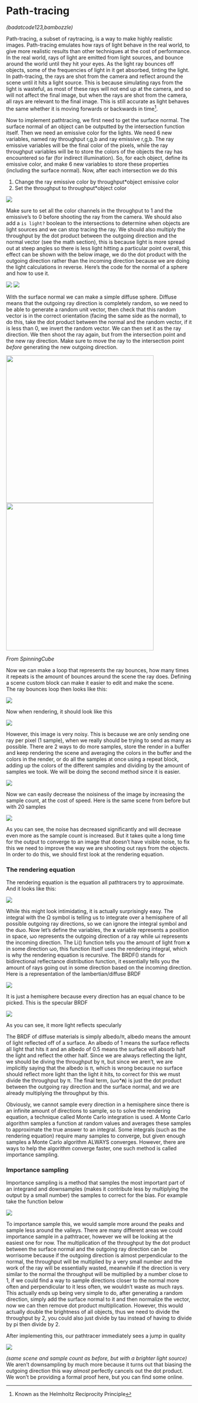 # Path-tracing
*(badatcode123,bambozzle)*  

Path-tracing, a subset of raytracing, is a way to make highly realistic images. Path-tracing emulates how rays of light behave in the real world, to give more realistic results than other techniques at the cost of performance. In the real world, rays of light are emitted from light sources, and bounce around the world until they hit your eyes. As the light ray bounces off objects, some of the frequencies of light in it get absorbed, tinting the light. In path-tracing, the rays are shot from the camera and reflect around the scene until it hits a light source. This is because simulating rays from the light is wasteful, as most of these rays will not end up at the camera, and so will not affect the final image, but when the rays are shot from the camera, all rays are relevant to the final image. This is still accurate as light behaves the same whether it is moving forwards or backwards in time[^6]. 

  Now to implement pathtracing, we first need to get the surface normal. The surface normal of an object can be outputted by the intersection function itself. Then we need an emissive color for the lights. We need 6 new variables, named ray throughput r,g,b and ray emissive r,g,b. The ray emissive variables will be the final color of the pixels, while the ray throughput variables will be to store the colors of the objects the ray has encountered so far (for indirect illumination). So, for each object, define its emissive color, and make 6 new variables to store these properties (including the surface normal). Now, after each intersection we do this

1. Change the ray emissive color by throughput\*object emissive color  
1. Set the throughput to throughput\*object color

<img src="../images/image40.png">

Make sure to set all the color channels in the throughput to 1 and the emissive’s to 0 before shooting the ray from the camera. We should also add a `is light?` boolean to the intersections to determine when objects are light sources and we can stop tracing the ray. We should also multiply the throughput by the dot product between the outgoing direction and the normal vector (see the math section), this is because light is more spread out at steep angles so there is less light hitting a particular point overall, this effect can be shown with the below image, we do the dot product with the outgoing direction rather than the incoming direction because we are doing the light calculations in reverse. 
Here’s the code for the normal of a sphere and how to use it.  

<img src="../images/image10.png">

<img src="../images/image18.png">

With the surface normal we can make a simple diffuse sphere.  Diffuse means that the outgoing ray direction is completely random, so we need to be able to generate a random unit vector, then check that this random vector is in the correct orientation (facing the same side as the normal), to do this, take the dot product between the normal and the random vector, if it is less than 0, we invert the random vector. We can then set it as the ray direction. We then shoot the ray again, but from the intersection point and the new ray direction. Make sure to move the ray to the intersection point *before* generating the new outgoing direction.  

<img src="../images/image9.png" width="400">

<img src="../images/image35.png" width="400">

*From SpinningCube*

Now we can make a loop that represents the ray bounces, how many times it repeats is the amount of bounces around the scene the ray does. Defining a scene custom block can make it easier to edit and make the scene.  
The ray bounces loop then looks like this:  

<img src="../images/image88.png">

Now when rendering, it should look like this  

<img src="../images/image17.png">

However, this image is very noisy. This is because we are only sending one ray per pixel (1 sample), when we really should be trying to send as many as possible. There are 2 ways to do more samples, store the render in a buffer and keep rendering the scene and averaging the colors in the buffer and the colors in the render, or do all the samples at once using a repeat block, adding up the colors of the different samples and dividing by the amount of samples we took. We will be doing the second method since it is easier.  

<img src="../images/image95.png">

Now we can easily decrease the noisiness of the image by increasing the sample count, at the cost of speed. Here is the same scene from before but with 20 samples  

<img src="../images/image21.png">

As you can see, the noise has decreased significantly and will decrease even more as the sample count is increased. But it takes quite a long time for the output to converge to an image that doesn’t have visible noise, to fix this we need to improve the way we are shooting out rays from the objects. In order to do this, we should first look at the rendering equation.

### The rendering equation

The rendering equation is the equation all pathtracers try to approximate. And it looks like this:  

<img src="../images/image16.png">

While this might look intimidating, it is actually surprisingly easy. The integral with the Ω symbol is telling us to integrate over a hemisphere of all possible outgoing ray directions, so we can ignore the integral symbol and the dωo. Now let’s define the variables, the **x** variable represents a position in space, ωo represents the outgoing direction of a ray while ωi represents the incoming direction. The Li() function tells you the amount of light from **x** in some direction ωo, this function itself uses the rendering integral, which is why the rendering equation is recursive. The BRDF() stands for bidirectional reflectance distribution function, it essentially tells you the amount of rays going out in some direction based on the incoming direction. Here is a representation of the lambertian/diffuse BRDF  

<img src="../images/image58.png">

It is just a hemisphere because every direction has an equal chance to be picked. This is the specular BRDF  

<img src="../images/image93.png">

As you can see, it more light reflects specularly

The BRDF of diffuse materials is simply albedo/π, albedo means the amount of light reflected off of a surface. An albedo of 1 means the surface reflects all light that hits it and an albedo of 0.5 means the surface will absorb half the light and reflect the other half. Since we are always reflecting the light, we should be diving the throughput by π, but since we aren’t, we are implicitly saying that the albedo is π, which is wrong because no surface should reflect more light than the light it hits, to correct for this we must divide the throughput by π. The final term, (ωo\***n**) is just the dot product between the outgoing ray direction and the surface normal, and we are already multiplying the throughput by this. 

  Obviously, we cannot sample every direction in a hemisphere since there is an infinite amount of directions to sample, so to solve the rendering equation, a technique called Monte Carlo integration is used. A Monte Carlo algorithm samples a function at random values and averages these samples to approximate the true answer to an integral. Some integrals (such as the rendering equation) require many samples to converge, but given enough samples a Monte Carlo algorithm ALWAYS converges. However, there are ways to help the algorithm converge faster, one such method is called importance sampling.

### Importance sampling

Importance sampling is a method that samples the most important part of an integrand and downsamples (makes it contribute less by multiplying the output by a small number) the samples to correct for the bias. For example take the function below  

<img src="../images/image28.png">

To importance sample this, we would sample more around the peaks and sample less around the valleys. There are many different areas we could importance sample in a pathtracer, however we will be looking at the easiest one for now. The multiplication of the throughput by the dot product between the surface normal and the outgoing ray direction can be worrisome because if the outgoing direction is almost perpendicular to the normal, the throughput will be multiplied by a very small number and the work of the ray will be essentially wasted, meanwhile if the direction is very similar to the normal the throughput will be multiplied by a number close to 1, if we could find a way to sample directions closer to the normal more often and perpendicular to it less often, we wouldn’t waste as much rays. This actually ends up being very simple to do, after generating a random direction, simply add the surface normal to it and then normalize the vector, now we can then remove dot product multiplication. However, this would actually double the brightness of all objects, thus we need to divide the throughput by 2, you could also just divide by tau instead of having to divide by pi then divide by 2\.

  After implementing this, our pathtracer immediately sees a jump in quality  

<img src="../images/image74.png">

*(same scene and sample count as before, but with a brighter light source)*  
We aren’t downsampling by much more because it turns out that biasing the outgoing direction this way *almost* perfectly cancels out the dot product. We won’t be providing a formal proof here, but you can find some online.

[^6]:  Known as the Helmholtz Reciprocity Principle 